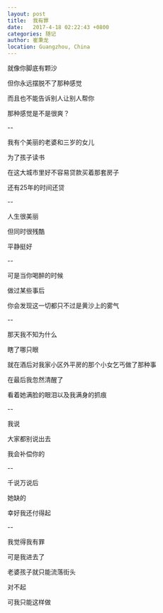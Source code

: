 ```yaml
---
layout: post
title:  我有罪
date:   2017-4-18 02:22:43 +0800
categories: 随记
author: 崔秉龙
location: Guangzhou, China
---
```








就像你脚底有颗沙

但你永远摆脱不了那种感觉

而且也不能告诉别人让别人帮你

那种感觉是不是很爽？

--

我有个美丽的老婆和三岁的女儿

为了孩子读书

在这大城市里好不容易贷款买着那套房子

还有25年的时间还贷

--

人生很美丽

但同时很残酷

平静挺好

--

可是当你喝醉的时候

做过某些事后

你会发现这一切都只不过是黄沙上的雾气

--

那天我不知为什么

瞎了哪只眼

就在酒后对我家小区外平房的那个小女乞丐做了那种事

在最后我忽然清醒了

看着她满脸的眼泪以及我满身的抓痕

--

我说

大家都别说出去

我会补偿你的

--

千说万说后

她缺的

幸好我还付得起

--



我觉得我有罪

可是我进去了

老婆孩子就只能流落街头

对不起

可我只能这样做
